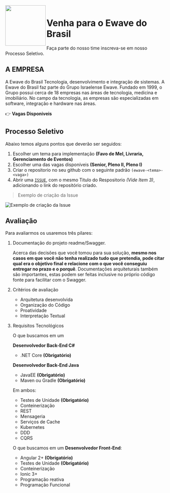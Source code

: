 <img src="https://www.ewave.com.br/wp-content/themes/ewave/images/ewave_logo_form.png" width="127px" height="127px" align="left"/>

# Venha para o Ewave do Brasil
Faça parte do nosso time inscreva-se em nosso Processo Seletivo.

##  A EMPRESA
A Ewave do Brasil Tecnologia, desenvolvimento e integração de sistemas. A Ewave do Brasil faz parte do Grupo Israelense Ewave. Fundado em 1999, o Grupo possui cerca de 18 empresas nas áreas de tecnologia, medicina e imobiliário. No campo da tecnologia, as empresas são especializadas em software, integração e hardware nas áreas.

:point_right: **Vagas Disponiveis**

## Processo Seletivo

Abaixo temos alguns pontos que deverão ser seguidos:

 1. Escolher um tema para implementação **(Favo de Mel, Livraria, Gerenciamento de Eventos)**
 2. Escolher uma das vagas disponíveis **(Senior, Pleno II, Pleno I)** 
 3. Criar o repositorio no seu github com o seguinte padrão `(ewave-<tema>-<vaga>)`
 4. Abrir uma [`ISSUE`](https://github.com/douglas-tsc/ewave-mt-processo-seletivo/issues), com o mesmo Titulo do Respositorio _(Vide Item 3)_,
 adicionando o link do repositório criado.
 
 > Exemplo de criação da Issue

<img src="./imagens/exemplo_issue.PNG " alt="Exemplo de criação da Issue" align="center"/> 

## Avaliação
Para avaliarmos os usaremos três pilares:
1. Documentação do projeto readme/Swagger.

    Acerca das decisões que você tomou para sua solução, **mesmo nos casos em que você não tenha realizado tudo que pretendia, pode citar qual era o objetivo final e relacione com o que você conseguiu entregar no prazo e o porquê**.
    Documentações arquiteturais também são importantes, estas podem ser feitas inclusive no próprio código fonte para facilitar com o Swagger.
  
2. Critérios de avaliação
   - Arquitetura desenvolvida
    - Organização do Código
    - Proatividade
    - Interpretação Textual 

3. Requisitos Tecnológicos

   O que buscamos em um 
   
   **Desenvolvedor Back-End C#**   
   * .NET Core **(Obrigatório)**
   
   **Desenvolvedor Back-End Java**
    * JavaEE **(Obrigatório)**
    * Maven ou Gradle **(Obrigatório)**
   
   Em ambos:
   
   * Testes de Unidade **(Obrigatório)**
   * Conteinerização
   * REST
   * Mensageria
   * Serviços de Cache
   * Kubernetes
   * DDD
   * CQRS

   O que buscamos em um **Desenvolvedor Front-End**:
   
   * Angular 2+ **(Obrigatório)**
   * Testes de Unidade **(Obrigatório)**
   * Conteinerização
   * Ionic 3+
   * Programação reativa
   * Programação Funcional 
